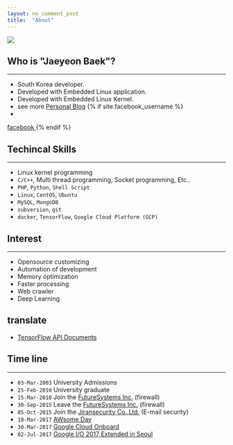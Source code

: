 ```yaml
---
layout: no_comment_post
title:  "About"
---
```


<img src="https://avatars0.githubusercontent.com/u/10207709?v=3&s=466"  style="max-width:100%;max-height:100%;">

## **Who is "Jaeyeon Baek"?**
----
* South Korea developer. 
* Developed with Embedded Linux application. 
* Developed with Embedded Linux Kernel.
* see more [Personal Blog](http://jybaek.tistory.com/)
{% if site.facebook_username %}
* <a href="https://www.facebook.com/{{ site.facebook_username }}">
<i class="fa fa-facebook"></i> facebook
</a>
{% endif %}


## **Techincal Skills**
----
* Linux kernel programming
* `C/C++`, Multi thread programming, Socket programming, Etc..
* `PHP`, `Python`, `Shell Script`
* `Linux`, `CentOS`, `Ubuntu`
* `MySQL`, `MongoDB`
* `subversion`, `git`
* `docker`, `TensorFlow`, `Google Cloud Platform (GCP)`

## **Interest**
----
* Opensource customizing
* Automation of development
* Memory optimization  
* Faster processing
* Web crawler
* Deep Learning

## **translate**
* [TensorFlow API Documents](https://github.com/tensorflowkorea/tensorflow-kr/pulls?q=is%3Apr+author%3Ajybaek+is%3Aclosed)

## **Time line**
----
* `03-Mar-2003` University Admissions
* `25-Feb-2010` University graduate
* `15-Mar-2010` Join the [FutureSystems Inc.](http://www.future.co.kr) (firewall)
* `30-Sep-2015` Leave the [FutureSystems Inc.](http://www.future.co.kr) (firewall)
* `05-Oct-2015` Join the [Jiransecurity Co.,Ltd.](https://www.jiransecurity.com) (E-mail security)
* `18-Mar-2017` [AWsome Day](http://jybaek.tistory.com/595)
* `30-Mar-2017` [Google Cloud Onboard](http://jybaek.tistory.com/603)
* `02-Jul-2017` [Google I/O 2017 Extended in Seoul](http://jybaek.tistory.com/655)
